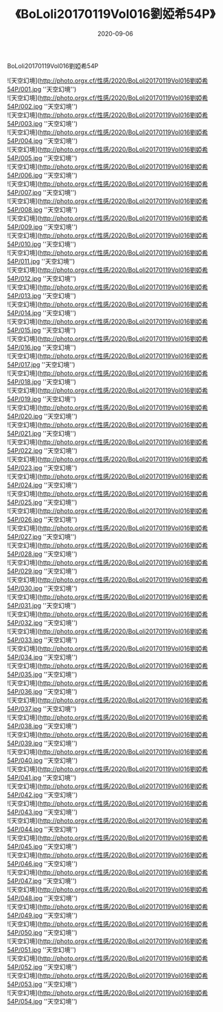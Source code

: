 ﻿---
layout: post
title: 《BoLoli20170119Vol016劉婭希54P》
date: 2020-09-06
img: http://photo.orgx.cf/性感/2020/BoLoli20170119Vol016劉婭希54P/000.jpg
tags: [美女,清纯,唯美]
---

BoLoli20170119Vol016劉婭希54P



![天空幻境](http://photo.orgx.cf/性感/2020/BoLoli20170119Vol016劉婭希54P/001.jpg ''天空幻境'')<br>
![天空幻境](http://photo.orgx.cf/性感/2020/BoLoli20170119Vol016劉婭希54P/002.jpg ''天空幻境'')<br>
![天空幻境](http://photo.orgx.cf/性感/2020/BoLoli20170119Vol016劉婭希54P/003.jpg ''天空幻境'')<br>
![天空幻境](http://photo.orgx.cf/性感/2020/BoLoli20170119Vol016劉婭希54P/004.jpg ''天空幻境'')<br>
![天空幻境](http://photo.orgx.cf/性感/2020/BoLoli20170119Vol016劉婭希54P/005.jpg ''天空幻境'')<br>
![天空幻境](http://photo.orgx.cf/性感/2020/BoLoli20170119Vol016劉婭希54P/006.jpg ''天空幻境'')<br>
![天空幻境](http://photo.orgx.cf/性感/2020/BoLoli20170119Vol016劉婭希54P/007.jpg ''天空幻境'')<br>
![天空幻境](http://photo.orgx.cf/性感/2020/BoLoli20170119Vol016劉婭希54P/008.jpg ''天空幻境'')<br>
![天空幻境](http://photo.orgx.cf/性感/2020/BoLoli20170119Vol016劉婭希54P/009.jpg ''天空幻境'')<br>
![天空幻境](http://photo.orgx.cf/性感/2020/BoLoli20170119Vol016劉婭希54P/010.jpg ''天空幻境'')<br>
![天空幻境](http://photo.orgx.cf/性感/2020/BoLoli20170119Vol016劉婭希54P/011.jpg ''天空幻境'')<br>
![天空幻境](http://photo.orgx.cf/性感/2020/BoLoli20170119Vol016劉婭希54P/012.jpg ''天空幻境'')<br>
![天空幻境](http://photo.orgx.cf/性感/2020/BoLoli20170119Vol016劉婭希54P/013.jpg ''天空幻境'')<br>
![天空幻境](http://photo.orgx.cf/性感/2020/BoLoli20170119Vol016劉婭希54P/014.jpg ''天空幻境'')<br>
![天空幻境](http://photo.orgx.cf/性感/2020/BoLoli20170119Vol016劉婭希54P/015.jpg ''天空幻境'')<br>
![天空幻境](http://photo.orgx.cf/性感/2020/BoLoli20170119Vol016劉婭希54P/016.jpg ''天空幻境'')<br>
![天空幻境](http://photo.orgx.cf/性感/2020/BoLoli20170119Vol016劉婭希54P/017.jpg ''天空幻境'')<br>
![天空幻境](http://photo.orgx.cf/性感/2020/BoLoli20170119Vol016劉婭希54P/018.jpg ''天空幻境'')<br>
![天空幻境](http://photo.orgx.cf/性感/2020/BoLoli20170119Vol016劉婭希54P/019.jpg ''天空幻境'')<br>
![天空幻境](http://photo.orgx.cf/性感/2020/BoLoli20170119Vol016劉婭希54P/020.jpg ''天空幻境'')<br>
![天空幻境](http://photo.orgx.cf/性感/2020/BoLoli20170119Vol016劉婭希54P/021.jpg ''天空幻境'')<br>
![天空幻境](http://photo.orgx.cf/性感/2020/BoLoli20170119Vol016劉婭希54P/022.jpg ''天空幻境'')<br>
![天空幻境](http://photo.orgx.cf/性感/2020/BoLoli20170119Vol016劉婭希54P/023.jpg ''天空幻境'')<br>
![天空幻境](http://photo.orgx.cf/性感/2020/BoLoli20170119Vol016劉婭希54P/024.jpg ''天空幻境'')<br>
![天空幻境](http://photo.orgx.cf/性感/2020/BoLoli20170119Vol016劉婭希54P/025.jpg ''天空幻境'')<br>
![天空幻境](http://photo.orgx.cf/性感/2020/BoLoli20170119Vol016劉婭希54P/026.jpg ''天空幻境'')<br>
![天空幻境](http://photo.orgx.cf/性感/2020/BoLoli20170119Vol016劉婭希54P/027.jpg ''天空幻境'')<br>
![天空幻境](http://photo.orgx.cf/性感/2020/BoLoli20170119Vol016劉婭希54P/028.jpg ''天空幻境'')<br>
![天空幻境](http://photo.orgx.cf/性感/2020/BoLoli20170119Vol016劉婭希54P/029.jpg ''天空幻境'')<br>
![天空幻境](http://photo.orgx.cf/性感/2020/BoLoli20170119Vol016劉婭希54P/030.jpg ''天空幻境'')<br>
![天空幻境](http://photo.orgx.cf/性感/2020/BoLoli20170119Vol016劉婭希54P/031.jpg ''天空幻境'')<br>
![天空幻境](http://photo.orgx.cf/性感/2020/BoLoli20170119Vol016劉婭希54P/032.jpg ''天空幻境'')<br>
![天空幻境](http://photo.orgx.cf/性感/2020/BoLoli20170119Vol016劉婭希54P/033.jpg ''天空幻境'')<br>
![天空幻境](http://photo.orgx.cf/性感/2020/BoLoli20170119Vol016劉婭希54P/034.jpg ''天空幻境'')<br>
![天空幻境](http://photo.orgx.cf/性感/2020/BoLoli20170119Vol016劉婭希54P/035.jpg ''天空幻境'')<br>
![天空幻境](http://photo.orgx.cf/性感/2020/BoLoli20170119Vol016劉婭希54P/036.jpg ''天空幻境'')<br>
![天空幻境](http://photo.orgx.cf/性感/2020/BoLoli20170119Vol016劉婭希54P/037.jpg ''天空幻境'')<br>
![天空幻境](http://photo.orgx.cf/性感/2020/BoLoli20170119Vol016劉婭希54P/038.jpg ''天空幻境'')<br>
![天空幻境](http://photo.orgx.cf/性感/2020/BoLoli20170119Vol016劉婭希54P/039.jpg ''天空幻境'')<br>
![天空幻境](http://photo.orgx.cf/性感/2020/BoLoli20170119Vol016劉婭希54P/040.jpg ''天空幻境'')<br>
![天空幻境](http://photo.orgx.cf/性感/2020/BoLoli20170119Vol016劉婭希54P/041.jpg ''天空幻境'')<br>
![天空幻境](http://photo.orgx.cf/性感/2020/BoLoli20170119Vol016劉婭希54P/042.jpg ''天空幻境'')<br>
![天空幻境](http://photo.orgx.cf/性感/2020/BoLoli20170119Vol016劉婭希54P/043.jpg ''天空幻境'')<br>
![天空幻境](http://photo.orgx.cf/性感/2020/BoLoli20170119Vol016劉婭希54P/044.jpg ''天空幻境'')<br>
![天空幻境](http://photo.orgx.cf/性感/2020/BoLoli20170119Vol016劉婭希54P/045.jpg ''天空幻境'')<br>
![天空幻境](http://photo.orgx.cf/性感/2020/BoLoli20170119Vol016劉婭希54P/046.jpg ''天空幻境'')<br>
![天空幻境](http://photo.orgx.cf/性感/2020/BoLoli20170119Vol016劉婭希54P/047.jpg ''天空幻境'')<br>
![天空幻境](http://photo.orgx.cf/性感/2020/BoLoli20170119Vol016劉婭希54P/048.jpg ''天空幻境'')<br>
![天空幻境](http://photo.orgx.cf/性感/2020/BoLoli20170119Vol016劉婭希54P/049.jpg ''天空幻境'')<br>
![天空幻境](http://photo.orgx.cf/性感/2020/BoLoli20170119Vol016劉婭希54P/050.jpg ''天空幻境'')<br>
![天空幻境](http://photo.orgx.cf/性感/2020/BoLoli20170119Vol016劉婭希54P/051.jpg ''天空幻境'')<br>
![天空幻境](http://photo.orgx.cf/性感/2020/BoLoli20170119Vol016劉婭希54P/052.jpg ''天空幻境'')<br>
![天空幻境](http://photo.orgx.cf/性感/2020/BoLoli20170119Vol016劉婭希54P/053.jpg ''天空幻境'')<br>
![天空幻境](http://photo.orgx.cf/性感/2020/BoLoli20170119Vol016劉婭希54P/054.jpg ''天空幻境'')<br>